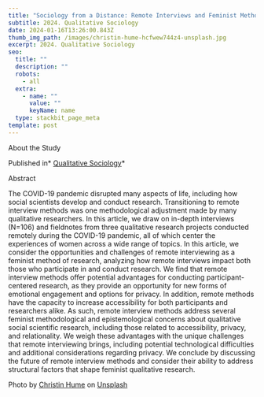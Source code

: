 ```yaml
---
title: "Sociology from a Distance: Remote Interviews and Feminist Methods"
subtitle: 2024. Qualitative Sociology
date: 2024-01-16T13:26:00.843Z
thumb_img_path: /images/christin-hume-hcfwew744z4-unsplash.jpg
excerpt: 2024. Qualitative Sociology
seo:
  title: ""
  description: ""
  robots:
    - all
  extra:
    - name: ""
      value: ""
      keyName: name
  type: stackbit_page_meta
template: post
---
```

A﻿bout the Study

﻿Published in* [Q﻿ualitative Sociology](https://rdcu.be/dwK4o)*

A﻿bstract

The COVID-19 pandemic disrupted many aspects of life, including how social scientists develop and conduct research. Transitioning to remote interview methods was one methodological adjustment made by many qualitative researchers. In this article, we draw on in-depth interviews (N=106) and fieldnotes from three qualitative research projects conducted remotely during the COVID-19 pandemic, all of which center the experiences of women across a wide range of topics. In this article, we consider the opportunities and challenges of remote interviewing as a feminist method of research, analyzing how remote interviews impact both those who participate in and conduct research. We find that remote interview methods offer potential advantages for conducting participant-centered research, as they provide an opportunity for new forms of emotional engagement and options for privacy. In addition, remote methods have the capacity to increase accessibility for both participants and researchers alike. As such, remote interview methods address several feminist methodological and epistemological concerns about qualitative social scientific research, including those related to accessibility, privacy, and relationality. We weigh these advantages with the unique challenges that remote interviewing brings, including potential technological difficulties and additional considerations regarding privacy. We conclude by discussing the future of remote interview methods and consider their ability to address structural factors that shape feminist qualitative research.



Photo by [Christin Hume](https://unsplash.com/@christinhumephoto?utm_content=creditCopyText&utm_medium=referral&utm_source=unsplash) on [Unsplash](https://unsplash.com/photos/person-using-laptop-computer-Hcfwew744z4?utm_content=creditCopyText&utm_medium=referral&utm_source=unsplash)